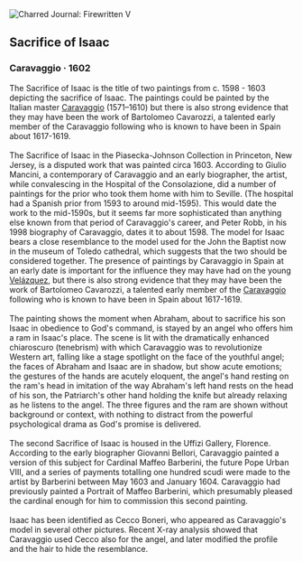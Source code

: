 <div class="artwork-of-the-day">
  <div class="container">
    <div class="img-wrapper">
      <img
        src="https://uploads5.wikiart.org/images/caravaggio/sacrifice-of-isaac-1602.jpg!Large.jpg"
        alt="Charred Journal: Firewritten V" />
    </div>
    <div class="artwork-detail">
      <div class="artwork-origin"> 
        <h2 class="artwork-name">Sacrifice of Isaac</h2>
        <h3 class="artist">
          Caravaggio
                    ·  1602
        </h3>
      </div>
      <p class="description">
        <span class="artwork-description-text ng-binding" ng-bind-html="viewModel.ArtworkOfTheDay.Description | unsafe">The Sacrifice of Isaac is the title of two paintings from c. 1598 - 1603 depicting the sacrifice of Isaac. The paintings could be painted by the Italian master <a target="_blank" href="/en/caravaggio">Caravaggio</a> (1571–1610) but there is also strong evidence that they may have been the work of Bartolomeo Cavarozzi, a talented early member of the Caravaggio following who is known to have been in Spain about 1617-1619.
<br>
<br>The Sacrifice of Isaac in the Piasecka-Johnson Collection in Princeton, New Jersey, is a disputed work that was painted circa 1603. According to Giulio Mancini, a contemporary of Caravaggio and an early biographer, the artist, while convalescing in the Hospital of the Consolazione, did a number of paintings for the prior who took them home with him to Seville. (The hospital had a Spanish prior from 1593 to around mid-1595). This would date the work to the mid-1590s, but it seems far more sophisticated than anything else known from that period of Caravaggio's career, and Peter Robb, in his 1998 biography of Caravaggio, dates it to about 1598. The model for Isaac bears a close resemblance to the model used for the John the Baptist now in the museum of Toledo cathedral, which suggests that the two should be considered together. The presence of paintings by Caravaggio in Spain at an early date is important for the influence they may have had on the young <a target="_blank" href="/en/diego-velazquez">Velázquez</a>, but there is also strong evidence that they may have been the work of Bartolomeo Cavarozzi, a talented early member of the <a target="_blank" href="/en/caravaggio">Caravaggio</a> following who is known to have been in Spain about 1617-1619.
<br>
<br>The painting shows the moment when Abraham, about to sacrifice his son Isaac in obedience to God's command, is stayed by an angel who offers him a ram in Isaac's place. The scene is lit with the dramatically enhanced chiaroscuro (tenebrism) with which Caravaggio was to revolutionize Western art, falling like a stage spotlight on the face of the youthful angel; the faces of Abraham and Isaac are in shadow, but show acute emotions; the gestures of the hands are acutely eloquent, the angel's hand resting on the ram's head in imitation of the way Abraham's left hand rests on the head of his son, the Patriarch's other hand holding the knife but already relaxing as he listens to the angel. The three figures and the ram are shown without background or context, with nothing to distract from the powerful psychological drama as God's promise is delivered.
<br>
<br>The second Sacrifice of Isaac is housed in the Uffizi Gallery, Florence. According to the early biographer Giovanni Bellori, Caravaggio painted a version of this subject for Cardinal Maffeo Barberini, the future Pope Urban VIII, and a series of payments totalling one hundred scudi were made to the artist by Barberini between May 1603 and January 1604. Caravaggio had previously painted a Portrait of Maffeo Barberini, which presumably pleased the cardinal enough for him to commission this second painting.
<br>
<br>Isaac has been identified as Cecco Boneri, who appeared as Caravaggio's model in several other pictures. Recent X-ray analysis showed that Caravaggio used Cecco also for the angel, and later modified the profile and the hair to hide the resemblance.</span>
                        <div class="text-shadow-container" ng-show="showShadow" style=""></div>
      </p>
    </div>
  </div>

</div>
